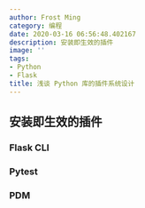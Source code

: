 ```yaml
---
author: Frost Ming
category: 编程
date: 2020-03-16 06:56:48.402167
description: 安装即生效的插件
image: ''
tags:
- Python
- Flask
title: 浅谈 Python 库的插件系统设计
---
```


## 安装即生效的插件

### Flask CLI

### Pytest

### PDM